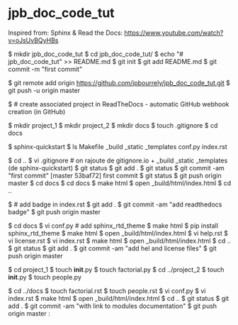# jpb_doc_code_tut

Inspired from: Sphinx & Read the Docs: https://www.youtube.com/watch?v=oJsUvBQyHBs

$ mkdir jpb_doc_code_tut
$ cd jpb_doc_code_tut/
$ echo "# jpb_doc_code_tut" >> README.md
$ git init
$ git add README.md
$ git commit -m "first commit"

$ git remote add origin https://github.com/jpbourrely/jpb_doc_code_tut.git
$ git push -u origin master

$ # create associated project in ReadTheDocs - automatic GitHub webhook creation (in GitHub)

$ mkdir project_1
$ mkdir project_2
$ mkdir docs
$ touch .gitignore
$ cd docs

$ sphinx-quickstart
$ ls
Makefile	_build		_static		_templates	conf.py		index.rst

$ cd ..
$ vi .gitignore # on rajoute de gitignore.io + _build _static _templates (de sphinx-quickstart)
$ git status
$ git add .
$ git status
$ git commit -am "first commit"
[master 53baf72] first commit
$ git status
$ git push origin master
$ cd docs
$ cd docs
$ make html
$ open _build/html/index.html 
$ cd ..

$ # add badge in index.rst
$ git add .
$ git commit -am "add readthedocs badge"
$ git push origin master

$ cd docs
$ vi conf.py # add sphinx_rtd_theme 
$ make html
$ pip install sphinx_rtd_theme
$ make html
$ open _build/html/index.html 
$ vi help.rst
$ vi license.rst
$ vi index.rst 
$ make html
$ open _build/html/index.html 
$ cd ..
$ git status
$ git add .
$ git commit -am "add hel and license files"
$ git push origin master

$ cd project_1
$ touch __init__.py
$ touch factorial.py
$ cd ../project_2
$ touch __init__.py
$ touch people.py

$ cd ../docs
$ touch factorial.rst
$ touch people.rst
$ vi conf.py
$ vi index.rst
$ make html
$ open _build/html/index.html 
$ cd ..
$ git status
$ git add .
$ git commit -am "with link to modules documentation"
$ git push origin master
:
